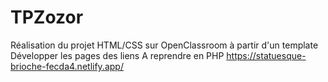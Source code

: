 # TPZozor
Réalisation du projet HTML/CSS sur OpenClassroom à partir d'un template
Développer les pages des liens
A reprendre en PHP
https://statuesque-brioche-fecda4.netlify.app/